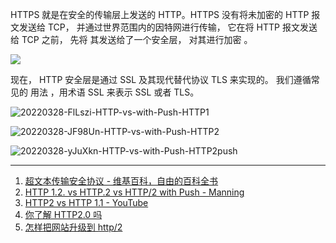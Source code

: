 HTTPS 就是在安全的传输层上发送的 HTTP。HTTPS 没有将未加密的 HTTP 报 文发送给
TCP， 并通过世界范围内的因特网进行传输， 它在将 HTTP 报文发送给 TCP 之前， 先将
其发送给了一个安全层， 对其进行加密 。

<img src='https://loremxuetengfei.oss-cn-beijing.aliyuncs.com/tcp-1548646792.jpg'/>

现在， HTTP 安全层是通过 SSL 及其现代替代协议 TLS 来实现的。 我们遵循常见的 用法
，用术语 SSL 来表示 SSL 或者 TLS。

![20220328-FlLszi-HTTP-vs-with-Push-HTTP1](https://loremxuetengfei.oss-cn-beijing.aliyuncs.com/20220328-FlLszi-HTTP-vs-with-Push-HTTP1.gif)

![20220328-JF98Un-HTTP-vs-with-Push-HTTP2](https://loremxuetengfei.oss-cn-beijing.aliyuncs.com/20220328-JF98Un-HTTP-vs-with-Push-HTTP2.gif)

![20220328-yJuXkn-HTTP-vs-with-Push-HTTP2push](https://loremxuetengfei.oss-cn-beijing.aliyuncs.com/20220328-yJuXkn-HTTP-vs-with-Push-HTTP2push.gif)

---

1. [超文本传输安全协议 - 维基百科，自由的百科全书](https://zh.wikipedia.org/wiki/%E8%B6%85%E6%96%87%E6%9C%AC%E4%BC%A0%E8%BE%93%E5%AE%89%E5%85%A8%E5%8D%8F%E8%AE%AE)
2. [HTTP 1.2. vs HTTP.2 vs HTTP/2 with Push - Manning](https://freecontent.manning.com/animation-http-1-1-vs-http-2-vs-http-2-with-push/)
3. [HTTP2 vs HTTP 1.1 - YouTube](https://www.youtube.com/watch?v=jhqrRT4fvOA)
4. [你了解 HTTP2.0 吗](https://juejin.cn/post/6844903734670000142)
5. [怎样把网站升级到 http/2](https://zhuanlan.zhihu.com/p/29609078)
